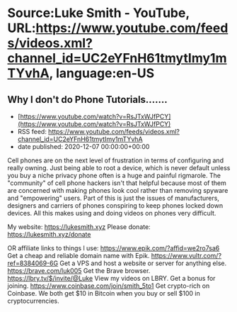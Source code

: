 # Source:Luke Smith - YouTube, URL:https://www.youtube.com/feeds/videos.xml?channel_id=UC2eYFnH61tmytImy1mTYvhA, language:en-US

## Why I don't do Phone Tutorials.......
 - [https://www.youtube.com/watch?v=RsJTxWJfPCY](https://www.youtube.com/watch?v=RsJTxWJfPCY)
 - RSS feed: https://www.youtube.com/feeds/videos.xml?channel_id=UC2eYFnH61tmytImy1mTYvhA
 - date published: 2020-12-07 00:00:00+00:00

Cell phones are on the next level of frustration in terms of configuring and really owning. Just being able to root a device, which is never default unless you buy a niche privacy phone often is a huge and painful rigmarole. The "community" of cell phone hackers isn't that helpful because most of them are concerned with making phones look cool rather than removing spyware and "empowering" users. Part of this is just the issues of manufacturers, designers and carriers of phones conspiring to keep phones locked down devices. All this makes using and doing videos on phones very difficult.

My website: https://lukesmith.xyz
Please donate: https://lukesmith.xyz/donate

OR affiliate links to things l use:
https://www.epik.com/?affid=we2ro7sa6 Get a cheap and reliable domain name with Epik.
https://www.vultr.com/?ref=8384069-6G Get a VPS and host a website or server for anything else.
https://brave.com/luk005 Get the Brave browser.
https://lbry.tv/$/invite/@Luke View my videos on LBRY. Get a bonus for joining.
https://www.coinbase.com/join/smith_5to1 Get crypto-rich on Coinbase. We both get $10 in Bitcoin when you buy or sell $100 in cryptocurrencies.

